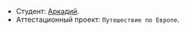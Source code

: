* Студент: [Аркадий](https://up.htmlacademy.ru/adaptive/21/user/1518497).
* Аттестационный проект: `Путешествие по Европе`.
